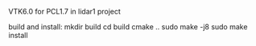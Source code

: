 VTK6.0 for PCL1.7 in lidar1 project

build and install:
mkdir build
cd build
cmake ..
sudo make -j8
sudo make install
